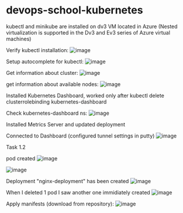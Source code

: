 # devops-school-kubernetes
kubectl and minikube are installed on dv3 VM located in Azure (Nested virtualization is supported in the Dv3 and Ev3 series of Azure virtual machines)

Verify kubectl installation:
![image](https://user-images.githubusercontent.com/67266752/152444764-ead85567-b8df-48dd-a62e-3575bff821d2.png)

Setup autocomplete for kubectl:
![image](https://user-images.githubusercontent.com/67266752/152444571-31b44d68-5a3d-404d-b05e-881c27e049af.png)

Get information about cluster:
![image](https://user-images.githubusercontent.com/67266752/151454115-f6f4d58b-24bd-4ba5-85f7-c7b19c587b58.png)

get information about available nodes:
![image](https://user-images.githubusercontent.com/67266752/151454272-b4e10ed8-78cb-4910-bcd1-d79745ef4c6c.png)

Installed Kubernetes Dashboard, worked only after kubectl delete clusterrolebinding kubernetes-dashboard

Check kubernetes-dashboard ns:
![image](https://user-images.githubusercontent.com/67266752/151457143-39ba40ee-1457-4a98-b375-08114166b490.png)

Installed Metrics Server and updated deployment

Connected to Dashboard (configured tunnel settings in putty)
![image](https://user-images.githubusercontent.com/67266752/152445671-53c5a46c-4f29-4c09-a202-df0e6096277b.png)


Task 1.2

pod created
![image](https://user-images.githubusercontent.com/67266752/152446075-b4690344-46f2-4d99-bb66-e022ad6c14d4.png)

![image](https://user-images.githubusercontent.com/67266752/152446011-4a9e5022-c3a6-40cd-aafa-539cc41eeb43.png)

Deployment "nginx-deployment" has been created
![image](https://user-images.githubusercontent.com/67266752/152451551-58b8e964-3ecd-42cb-8e12-3412d682d02e.png)

When I deleted 1 pod I saw another one immidiately created
![image](https://user-images.githubusercontent.com/67266752/152451651-415c5ef1-13d2-4221-8717-8eb8d35dd287.png)



Apply manifests (download from repository):
![image](https://user-images.githubusercontent.com/67266752/152447008-cddd4a4e-6745-46f6-90f1-63e5722ee519.png)






